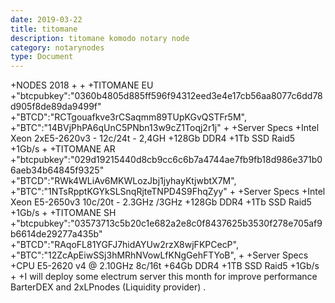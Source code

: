 ```yaml
---
date: 2019-03-22
title: titomane
description: titomane komodo notary node
category: notarynodes
type: Document
---
```

+NODES 2018
+
+
+TITOMANE EU
+"btcpubkey":"0360b4805d885ff596f94312eed3e4e17cb56aa8077c6dd78d905f8de89da9499f"
+"BTCD":"RCTgouafkve3rCSaqmm89TUpKGvQSTFr5M",
+"BTC":"14BVjPhPA6qUnC5PNbn13w9cZ1Toqj2r1j"
+
+Server Specs
+Intel  Xeon 2xE5-2620v3 - 12c/24t - 2,4GH 
+128Gb DDR4
+1Tb SSD Raid5
+1Gb/s
+
+TITOMANE AR
+"btcpubkey":"029d19215440d8cb9cc6c6b7a4744ae7fb9fb18d986e371b06aeb34b64845f9325"
+"BTCD":"RWk4WLiAv6MKWLozJbj1jyhayKtjwbtX7M",
+"BTC":"1NTsRpptKGYkSLSnqRjteTNPD4S9FhqZyy"
+
+Server Specs
+Intel  Xeon E5-2650v3 10c/20t - 2.3GHz /3GHz 
+128Gb DDR4
+1Tb SSD Raid5
+1Gb/s
+
+TITOMANE SH
+"btcpubkey":"03573713c5b20c1e682a2e8c0f8437625b3530f278e705af9b6614de29277a435b"
+"BTCD":"RAqoFL81YGFJ7hidAYUw2rzX8wjFKPCecP",
+"BTC":"12ZcApEiwSSj3hMRhNVowLfKNgGehFTYoB",
+
+Server Specs
+CPU E5-2620 v4 @ 2.10GHz 8c/16t
+64Gb DDR4
+1TB SSD Raid5
+1Gb/s
+
+I will deploy some electrum server this month for improve performance BarterDEX and 2xLPnodes (Liquidity provider) .
